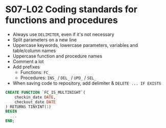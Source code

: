# S07-L02 Coding standards for functions and procedures

* Always use `DELIMITER`, even if it's not necessary
* Split parameters on a new line
* Uppercase keywords, lowercase parameters, variables and table/column names
* Uppercase function and procedure names
* Comment a lot
* Add prefixes
  * Functions: `FC_`
  * Procedures: `INS_` / `DEL_` / `UPD_` / `SEL_`
* When saving code to repository, add delimiter & `DELETE ... IF EXISTS`

```sql
CREATE FUNCTION `FC_IS_MULTINIGHT`(
	checkin_date DATE,
	checkout_date DATE
) RETURNS TINYINT(1)
BEGIN
  ...
END;
```
